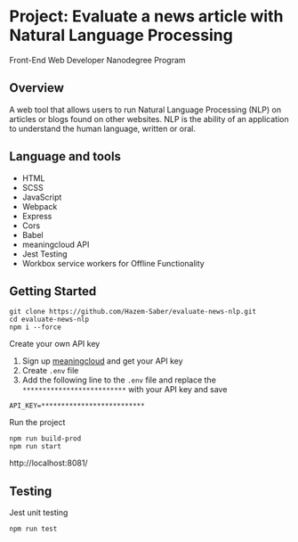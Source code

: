 # Project: Evaluate a news article with Natural Language Processing
Front-End Web Developer Nanodegree Program

## Overview
A web tool that allows users to run Natural Language Processing (NLP) on articles or blogs found on other websites. NLP is the ability of an application to understand the human language, written or oral.

## Language and tools
- HTML
- SCSS
- JavaScript
- Webpack
- Express
- Cors
- Babel
- meaningcloud API
- Jest Testing
- Workbox service workers for Offline Functionality

## Getting Started
```
git clone https://github.com/Hazem-Saber/evaluate-news-nlp.git
cd evaluate-news-nlp
npm i --force
```
Create your own API key
1. Sign up [meaningcloud](https://www.meaningcloud.com/developer/create-account) and get your API key
2. Create `.env` file
3. Add the following line to the `.env` file and replace the `**************************` with your API key and save
```
API_KEY=**************************
```
Run the project
```
npm run build-prod
npm run start
```
http://localhost:8081/

## Testing
Jest unit testing
```
npm run test
```
